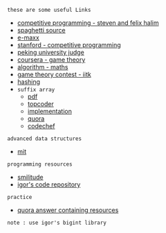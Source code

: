 `these are some useful Links`  
* [competitive programming - steven and felix halim ](http://www.comp.nus.edu.sg/~stevenha/myteaching/competitive_programming/cp1.pdf)
* [spaghetti source](http://www.prefield.com/algorithm/)
* [e-maxx](http://e-maxx.ru/)
* [stanford - competitive programming](http://www.stanford.edu/class/cs97si/)
* [peking university judge](http://poj.org/pastcontests)
* [coursera - game theory](https://class.coursera.org/cgt-002/wiki/syllabus)
* [algorithm - maths](http://www.cut-the-knot.org/probability.shtml)
* [game theory contest - iitk](http://www.ahmed-aly.com/Contest.jsp?ID=9725)
* [hashing](http://www.partow.net/programming/hashfunctions)
* `suffix array`
  * [pdf](http://www.stanford.edu/class/cs97si/suffix-array.pdf)
  * [topcoder](http://apps.topcoder.com/forums/?module=RevisionHistory&messageID=1171511)
  * [implementation](http://riteshkumarnitw.webs.com/mycoderepository.htm)
  * [quora](http://www.quora.com/Data-Structures/What-are-some-of-the-good-sources-to-understand-suffix-tree-and-its-implementation/answer/Ritesh-Kumar-Gupta)
  * [codechef](http://discuss.codechef.com/questions/10147/suffix-trees)

`advanced data structures` 
* [mit](http://courses.csail.mit.edu/6.851/spring12/lectures/)

`programming resources`
* [smilitude](http://smilitude.wikispaces.com/Programming+Resources)
* [igor's code repository](http://shygypsy.com/tools/) 

`practice`
* [quora answer containing resources](http://www.quora.com/What-are-some-good-contests-with-good-editorials-to-train-for-the-ACM-ICPC)

`note : use igor's bigint library`
